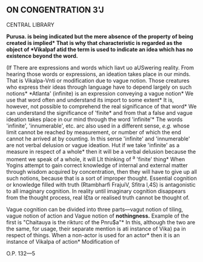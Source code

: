 ## **ON CONGENTRATION 3'J**

CENTRAL LIBRARY

**Purusa. is being indicated but the mere absence of the property of being created is implied\* That is why that characteristic is regarded as the object of \*Vikalpaf atid the term is used to indicate an idea which has no existence beyond the word.**

(If There are expressions and words which liavt uo aUSwering reality. From hearing those words or expressions, an ideation takes place in our minds. That is Vikalpa-Vnti or modification due to vague notion. Those creatures who express their ideas through language have to depend largely on such notions\* \*Atlanta' (infinite) is an expression conveying a vague notion\* We use that word often and understand its import to some extent\* It is, however, not possible to comprehend the real significance of that word\* We can understand the significance of 'finite\* and from that a false and vague ideation takes place in our mind through the word 'infinite'\* The words 'infinite', 'innumerable', etc. arc also used in a different sense, *e.g.* whose limit cannot be reached by measurement, or number of which the end cannot he arrived at by counting. In this sense 'infinite' and 'innumerable' are not verbal delusion or vague ideation. Hut if we take 'infinite' as a measure in respect of a whole\* then it will be a verbal delusion because the moment we speak of a whole, it will Llt thinking of <sup>a</sup> 'finite' thing\* When Yogins attempt to gain correct knowledge of internal and external matter through wisdom acquired by concentration, then they will have to give up all such notions, because that is a sort of improper thought. Essential cognition or knowledge filled with truth (Rtambharfi FrajuiV, Sfitra l,4S) is antagonistic to all imaginary cognition. In reality until imaginary cognition disappears from the thought process, real I£ta or realised truth cannot be thought of.

Vague cognition can be divided into three parts—vagut notion of tiling, vague notion of action and Vague notion of **nothingness.** Example of the first is "Chaitauya is the rikturc of the Pnru\$a"\* In this, although the two are the same, for usage, their separate mention is ati instance of Vika) pa in respect of things. When a non-actor is used for an actor\* then it is an instance of Vikalpa of action\* Modification of

O.P. 132—5